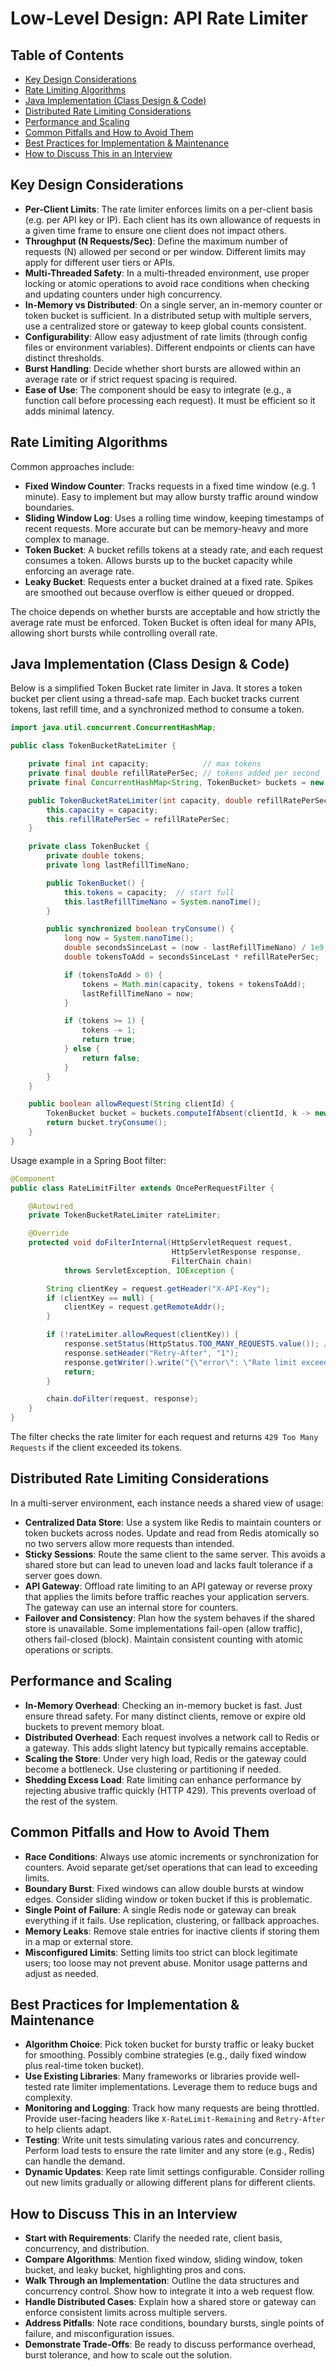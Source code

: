 # Low-Level Design: API Rate Limiter

## Table of Contents
- [Key Design Considerations](#key-design-considerations)
- [Rate Limiting Algorithms](#rate-limiting-algorithms)
- [Java Implementation (Class Design & Code)](#java-implementation-class-design--code)
- [Distributed Rate Limiting Considerations](#distributed-rate-limiting-considerations)
- [Performance and Scaling](#performance-and-scaling)
- [Common Pitfalls and How to Avoid Them](#common-pitfalls-and-how-to-avoid-them)
- [Best Practices for Implementation & Maintenance](#best-practices-for-implementation--maintenance)
- [How to Discuss This in an Interview](#how-to-discuss-this-in-an-interview)

## Key Design Considerations

- **Per-Client Limits**: The rate limiter enforces limits on a per-client basis (e.g. per API key or IP). Each client has its own allowance of requests in a given time frame to ensure one client does not impact others.
- **Throughput (N Requests/Sec)**: Define the maximum number of requests (N) allowed per second or per window. Different limits may apply for different user tiers or APIs.
- **Multi-Threaded Safety**: In a multi-threaded environment, use proper locking or atomic operations to avoid race conditions when checking and updating counters under high concurrency.
- **In-Memory vs Distributed**: On a single server, an in-memory counter or token bucket is sufficient. In a distributed setup with multiple servers, use a centralized store or gateway to keep global counts consistent.
- **Configurability**: Allow easy adjustment of rate limits (through config files or environment variables). Different endpoints or clients can have distinct thresholds.
- **Burst Handling**: Decide whether short bursts are allowed within an average rate or if strict request spacing is required.
- **Ease of Use**: The component should be easy to integrate (e.g., a function call before processing each request). It must be efficient so it adds minimal latency.

## Rate Limiting Algorithms

Common approaches include:

- **Fixed Window Counter**: Tracks requests in a fixed time window (e.g. 1 minute). Easy to implement but may allow bursty traffic around window boundaries.
- **Sliding Window Log**: Uses a rolling time window, keeping timestamps of recent requests. More accurate but can be memory-heavy and more complex to manage.
- **Token Bucket**: A bucket refills tokens at a steady rate, and each request consumes a token. Allows bursts up to the bucket capacity while enforcing an average rate.
- **Leaky Bucket**: Requests enter a bucket drained at a fixed rate. Spikes are smoothed out because overflow is either queued or dropped.

The choice depends on whether bursts are acceptable and how strictly the average rate must be enforced. Token Bucket is often ideal for many APIs, allowing short bursts while controlling overall rate.

## Java Implementation (Class Design & Code)

Below is a simplified Token Bucket rate limiter in Java. It stores a token bucket per client using a thread-safe map. Each bucket tracks current tokens, last refill time, and a synchronized method to consume a token.

```java
import java.util.concurrent.ConcurrentHashMap;

public class TokenBucketRateLimiter {

    private final int capacity;            // max tokens
    private final double refillRatePerSec; // tokens added per second
    private final ConcurrentHashMap<String, TokenBucket> buckets = new ConcurrentHashMap<>();

    public TokenBucketRateLimiter(int capacity, double refillRatePerSec) {
        this.capacity = capacity;
        this.refillRatePerSec = refillRatePerSec;
    }

    private class TokenBucket {
        private double tokens;
        private long lastRefillTimeNano;

        public TokenBucket() {
            this.tokens = capacity;  // start full
            this.lastRefillTimeNano = System.nanoTime();
        }

        public synchronized boolean tryConsume() {
            long now = System.nanoTime();
            double secondsSinceLast = (now - lastRefillTimeNano) / 1e9;
            double tokensToAdd = secondsSinceLast * refillRatePerSec;

            if (tokensToAdd > 0) {
                tokens = Math.min(capacity, tokens + tokensToAdd);
                lastRefillTimeNano = now;
            }

            if (tokens >= 1) {
                tokens -= 1;
                return true;
            } else {
                return false;
            }
        }
    }

    public boolean allowRequest(String clientId) {
        TokenBucket bucket = buckets.computeIfAbsent(clientId, k -> new TokenBucket());
        return bucket.tryConsume();
    }
}
```

Usage example in a Spring Boot filter:

```java
@Component
public class RateLimitFilter extends OncePerRequestFilter {

    @Autowired
    private TokenBucketRateLimiter rateLimiter;

    @Override
    protected void doFilterInternal(HttpServletRequest request,
                                    HttpServletResponse response,
                                    FilterChain chain)
            throws ServletException, IOException {

        String clientKey = request.getHeader("X-API-Key");
        if (clientKey == null) {
            clientKey = request.getRemoteAddr();
        }

        if (!rateLimiter.allowRequest(clientKey)) {
            response.setStatus(HttpStatus.TOO_MANY_REQUESTS.value()); // 429
            response.setHeader("Retry-After", "1");
            response.getWriter().write("{\"error\": \"Rate limit exceeded\"}");
            return;
        }

        chain.doFilter(request, response);
    }
}
```

The filter checks the rate limiter for each request and returns `429 Too Many Requests` if the client exceeded its tokens.

## Distributed Rate Limiting Considerations

In a multi-server environment, each instance needs a shared view of usage:

- **Centralized Data Store**: Use a system like Redis to maintain counters or token buckets across nodes. Update and read from Redis atomically so no two servers allow more requests than intended.
- **Sticky Sessions**: Route the same client to the same server. This avoids a shared store but can lead to uneven load and lacks fault tolerance if a server goes down.
- **API Gateway**: Offload rate limiting to an API gateway or reverse proxy that applies the limits before traffic reaches your application servers. The gateway can use an internal store for counters.
- **Failover and Consistency**: Plan how the system behaves if the shared store is unavailable. Some implementations fail-open (allow traffic), others fail-closed (block). Maintain consistent counting with atomic operations or scripts.

## Performance and Scaling

- **In-Memory Overhead**: Checking an in-memory bucket is fast. Just ensure thread safety. For many distinct clients, remove or expire old buckets to prevent memory bloat.
- **Distributed Overhead**: Each request involves a network call to Redis or a gateway. This adds slight latency but typically remains acceptable.
- **Scaling the Store**: Under very high load, Redis or the gateway could become a bottleneck. Use clustering or partitioning if needed.
- **Shedding Excess Load**: Rate limiting can enhance performance by rejecting abusive traffic quickly (HTTP 429). This prevents overload of the rest of the system.

## Common Pitfalls and How to Avoid Them

- **Race Conditions**: Always use atomic increments or synchronization for counters. Avoid separate get/set operations that can lead to exceeding limits.
- **Boundary Burst**: Fixed windows can allow double bursts at window edges. Consider sliding window or token bucket if this is problematic.
- **Single Point of Failure**: A single Redis node or gateway can break everything if it fails. Use replication, clustering, or fallback approaches.
- **Memory Leaks**: Remove stale entries for inactive clients if storing them in a map or external store.
- **Misconfigured Limits**: Setting limits too strict can block legitimate users; too loose may not prevent abuse. Monitor usage patterns and adjust as needed.

## Best Practices for Implementation & Maintenance

- **Algorithm Choice**: Pick token bucket for bursty traffic or leaky bucket for smoothing. Possibly combine strategies (e.g., daily fixed window plus real-time token bucket).
- **Use Existing Libraries**: Many frameworks or libraries provide well-tested rate limiter implementations. Leverage them to reduce bugs and complexity.
- **Monitoring and Logging**: Track how many requests are being throttled. Provide user-facing headers like `X-RateLimit-Remaining` and `Retry-After` to help clients adapt.
- **Testing**: Write unit tests simulating various rates and concurrency. Perform load tests to ensure the rate limiter and any store (e.g., Redis) can handle the demand.
- **Dynamic Updates**: Keep rate limit settings configurable. Consider rolling out new limits gradually or allowing different plans for different clients.

## How to Discuss This in an Interview

- **Start with Requirements**: Clarify the needed rate, client basis, concurrency, and distribution. 
- **Compare Algorithms**: Mention fixed window, sliding window, token bucket, and leaky bucket, highlighting pros and cons.
- **Walk Through an Implementation**: Outline the data structures and concurrency control. Show how to integrate it into a web request flow.
- **Handle Distributed Cases**: Explain how a shared store or gateway can enforce consistent limits across multiple servers.
- **Address Pitfalls**: Note race conditions, boundary bursts, single points of failure, and misconfiguration issues.
- **Demonstrate Trade-Offs**: Be ready to discuss performance overhead, burst tolerance, and how to scale out the solution.
